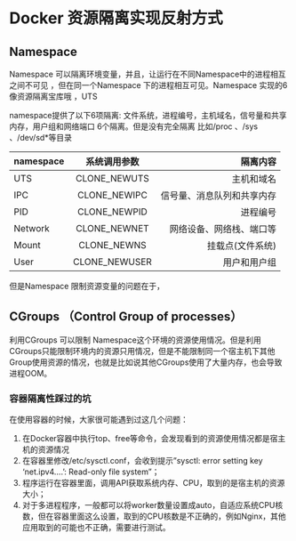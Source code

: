 # Docker 资源隔离实现反射方式

## Namespace 

Namespace 可以隔离环境变量，并且，让运行在不同Namespace中的进程相互之间不可见 ，但在同一个Namespace 下的进程相互可见。Namespace 实现的6像资源隔离宝库哦 ，UTS

namespace提供了以下6项隔离: 文件系统，进程编号，主机域名，信号量和共享内存，用户组和网络端口 6个隔离。但是没有完全隔离 比如/proc 、/sys 、/dev/sd*等目录

| namespace | 系统调用参数  |                   隔离内容 |
| :-------- | :-----------: | -------------------------: |
| UTS       | CLONE_NEWUTS  |                 主机和域名 |
| IPC       | CLONE_NEWIPC  | 信号量、消息队列和共享内存 |
| PID       | CLONE_NEWPID  |                   进程编号 |
| Network   | CLONE_NEWNET  |   网络设备、网络栈、端口等 |
| Mount     |  CLONE_NEWNS  |           挂载点(文件系统) |
| User      | CLONE_NEWUSER |               用户和用户组 |

但是Namespace 限制资源变量的问题在于，



## CGroups （Control Group of processes）

利用CGroups 可以限制 Namespace这个环境的资源使用情况。但是利用CGroups只能限制环境内的资源只用情况，但是不能限制同一个宿主机下其他Group使用资源的情况，也就是比如说其他CGroups使用了大量内存，也会导致进程OOM。



### 容器隔离性踩过的坑

在使用容器的时候，大家很可能遇到过这几个问题：

1. 在Docker容器中执行top、free等命令，会发现看到的资源使用情况都是宿主机的资源情况 
2. 在容器里修改/etc/sysctl.conf，会收到提示”sysctl: error setting key ‘net.ipv4….’: Read-only file system”；
3. 程序运行在容器里面，调用API获取系统内存、CPU，取到的是宿主机的资源大小；
4. 对于多进程程序，一般都可以将worker数量设置成auto，自适应系统CPU核数，但在容器里面这么设置，取到的CPU核数是不正确的，例如Nginx，其他应用取到的可能也不正确，需要进行测试。